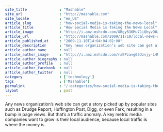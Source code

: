 ```yaml
---
site_title               : "Mashable"
site_url                 : "http://mashable.com"
site_locale              : "en_US"
article_slug             : "how-social-media-is-taking-the-news-local"
article_title            : "How Social Media is Taking the News Local"
article_image            : "http://i.amz.mshcdn.com/GBgy536Mu71iQhyvDUzcsw6M-2o=/1200x627/2012%2F12%2F04%2Fa0%2Fhowsocialme.bCA.jpg"
article_url              : "http://mashable.com/2009/11/10/local-news-social-media/"
article_published_at     : "2009-11-10T14:04:04-02:00"
article_description      : "Any news organization’s web site can get a story picked up by popular sites such as Drudge Report, Huffington Post, Digg, or even Fark, resulting in a bump in page views. But that’s a traffic anomaly. A key metric media companies want to grow is their local audience, because local traffic is where the money is."
article_author_name      : null
article_author_image     : "http://i.amz.mshcdn.com/raEPzavg65Jzvjy-L4U699QBlmQ=/90x90/default-m.jpg"
article_author_biography : null
article_author_profile   : null
article_author_facebook  : null
article_author_twitter   : null
category                 : ['technology']
tags                     : ['Mashable']
permalink                : "/:categories/how-social-media-is-taking-the-news-local/"
layout                   : post
---
```


Any news organization’s web site can get a story picked up by popular sites such as Drudge Report, Huffington Post, Digg, or even Fark, resulting in a bump in page views. But that’s a traffic anomaly. A key metric media companies want to grow is their local audience, because local traffic is where the money is.
